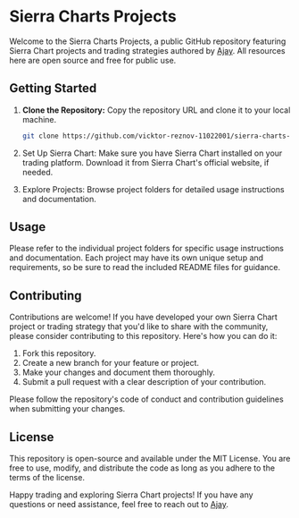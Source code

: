 # Sierra Charts Projects

Welcome to the Sierra Charts Projects, a public GitHub repository featuring Sierra Chart projects and trading strategies authored by [Ajay](https://github.com/vicktor-reznov-11022001). All resources here are open source and free for public use.

## Getting Started

1. **Clone the Repository:** Copy the repository URL and clone it to your local machine.

   ```bash
   git clone https://github.com/vicktor-reznov-11022001/sierra-charts-projects.git
2. Set Up Sierra Chart: Make sure you have Sierra Chart installed on your trading platform. Download it from Sierra Chart's official website, if needed.

3. Explore Projects: Browse project folders for detailed usage instructions and documentation.

## Usage
Please refer to the individual project folders for specific usage instructions and documentation. Each project may have its own unique setup and requirements, so be sure to read the included README files for guidance.

## Contributing
Contributions are welcome! If you have developed your own Sierra Chart project or trading strategy that you'd like to share with the community, please consider contributing to this repository. Here's how you can do it:

1. Fork this repository.
2. Create a new branch for your feature or project.
3. Make your changes and document them thoroughly.
4. Submit a pull request with a clear description of your contribution.

Please follow the repository's code of conduct and contribution guidelines when submitting your changes.

## License
This repository is open-source and available under the MIT License. You are free to use, modify, and distribute the code as long as you adhere to the terms of the license.

Happy trading and exploring Sierra Chart projects! If you have any questions or need assistance, feel free to reach out to [Ajay](https://github.com/vicktor-reznov-11022001).
